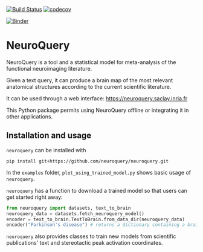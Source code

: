 [![Build Status](https://travis-ci.com/neuroquery/neuroquery.svg?branch=master)](https://travis-ci.com/neuroquery/neuroquery) [![codecov](https://codecov.io/gh/neuroquery/neuroquery/branch/master/graph/badge.svg)](https://codecov.io/gh/neuroquery/neuroquery)

[![Binder](https://mybinder.org/badge_logo.svg)](https://mybinder.org/v2/gh/neuroquery/neuroquery.git/master?filepath=examples%2Fplot_using_trained_model.ipynb)

# NeuroQuery

NeuroQuery is a tool and a statistical model for meta-analysis of the functional
neuroimaging literature.

Given a text query, it can produce a brain map of the most relevant anatomical
structures according to the current scientific literature.

It can be used through a web interface: https://neuroquery.saclay.inria.fr

This Python package permits using NeuroQuery offline or integrating it in other
applications. 

## Installation and usage

`neuroquery` can be installed with

```
pip install git+https://github.com/neuroquery/neuroquery.git
```

In the `examples` folder, `plot_using_trained_model.py` shows basic
usage of `neuroquery`.

`neuroquery` has a function to download a trained model so that users can get
started right away:

```python
from neuroquery import datasets, text_to_brain
neuroquery_data = datasets.fetch_neuroquery_model()
encoder = text_to_brain.TextToBrain.from_data_dir(neuroquery_data)
encoder("Parkinson's disease") # returns a dictionary containing a brain map and more
```

`neuroquery` also provides classes to train new models from scientific
publications' text and stereotactic peak activation coordinates.
